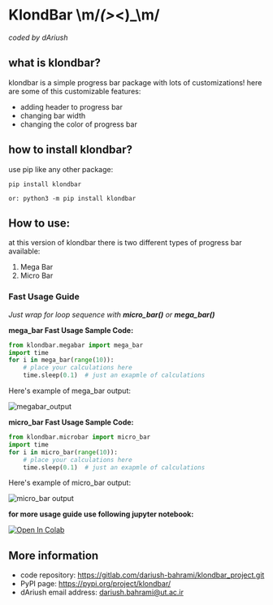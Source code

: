 # KlondBar \m/_(>_<)_\m/
*coded by dAriush* 

## what is klondbar?
klondbar is a simple progress bar package with lots of customizations!
here are some of this customizable features:

* adding header to progress bar
* changing bar width
* changing the color of progress bar

## how to install klondbar?
use pip like any other package:

    pip install klondbar
    
    or: python3 -m pip install klondbar

## How to use:

at this version of klondbar there is two different types of progress bar available:

1. Mega Bar
2. Micro Bar

### Fast Usage Guide

*Just wrap for loop sequence with **micro_bar()** or **mega_bar()***

**mega_bar Fast Usage Sample Code:**

```python
from klondbar.megabar import mega_bar
import time
for i in mega_bar(range(10)):
    # place your calculations here
    time.sleep(0.1)  # just an exapmle of calculations
```

Here's example of mega_bar output:

![megabar_output](https://gitlab.com/dariush-bahrami/klondbar_project/-/raw/master/megabar_output%20example.png?inline=false)



**micro_bar Fast Usage Sample Code:**

```python
from klondbar.microbar import micro_bar
import time
for i in micro_bar(range(10)):
    # place your calculations here
    time.sleep(0.1)  # just an exapmle of calculations
```

Here's example of micro_bar output:

![micro_bar output](https://gitlab.com/dariush-bahrami/klondbar_project/-/raw/master/microbar_output%20example.png?inline=false)

**for more usage guide use following jupyter notebook:**

[![Open In Colab](https://colab.research.google.com/assets/colab-badge.svg)](https://colab.research.google.com/github/dariush-bahrami/klondbar_project/blob/master/klondbar_guide.ipynb)

## More information

* code repository: https://gitlab.com/dariush-bahrami/klondbar_project.git
* PyPI page: https://pypi.org/project/klondbar/
* dAriush email address: dariush.bahrami@ut.ac.ir